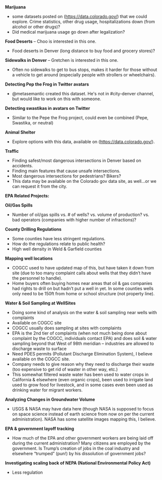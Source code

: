 **Marijuana**
- some datasets posted on (https://data.colorado.gov/) that we could explore. Crime statistics, other drug usage, hospitalizations down (from alcohol or other drugs)?
- Did medical marijuana usage go down after legalization?

**Food Deserts** – Choo is interested in this one.  
- Food deserts in Denver (long distance to buy food and grocery stores)?

**Sidewalks in Denver** – Gretchen is interested in this one.
- Often no sidewalks to get to bus stops, makes it harder for those without a vehicle to get around (especially people with strollers or wheelchairs).

**Detecting Pep the Frog in Twitter avatars**
- @metasemantic created this dataset.  He's not in #city-denver channel, but would like to work on this with someone.

**Detecting swastikas in avatars on Twitter**
- Similar to the Pepe the Frog project, could even be combined (Pepe, Swastika, or neutral)

**Animal Shelter**
- Explore options with this data, available on (https://data.colorado.gov/).

**Traffic**
- Finding safest/most dangerous intersections in Denver based on accidents.
- Finding main features that cause unsafe intersections.  
- Most dangerous intersections for pedestrians?  Bikers?  
- This data may be available on the Colorado gov data site, as well...or we can request it from the city.

**EPA Related Projects:**

**Oil/Gas Spills**
- Number of oil/gas spills vs. # of wells?  vs. volume of production? vs. bad operators (companies with higher number of infractions)?

**County Drilling Regulations**
- Some counties have less stringent regulations.
- How do the regulations relate to public health?
- High well density in Weld & Garfield counties

**Mapping well locations**
- COGCC used to have updated map of this, but have taken it down from site (due to too many complaint calls about wells that they didn’t have the personnel to handle).
- Home buyers often buying homes near areas that oil & gas companies had rights to drill on but hadn’t put a well in yet.  In some counties wells only need to be 150ft from home or school structure (not property line).

**Water & Soil Sampling at WellSites**
- Doing some kind of analysis on the water & soil sampling near wells with complaints
- Available on COGCC site
- COGCC usually does sampling at sites with complaints
- EPA is the 2nd tier of complaints (when not much being done about complaint by the COGCC, individuals contact EPA) and does soil & water sampling beyond that West of 98th meridian – industries are allowed to discharge waste to surface
- Need PDES permits (Pollutant Discharge Elimination System), I believe available on the COGCC site.
- Company needs to give reason why they need to discharge their waste (too expensive to get rid of waster in other way, etc.)
- This somewhat filtered waste water has been used to water crops in California & elsewhere (even organic crops), been used to irrigate land used to grow food for livestock, and in some cases even been used as drinking water for migrant workers.

**Analyzing Changes in Groundwater Volume**
- USGS & NASA may have data here (though NASA is supposed to focus on space science instead of earth science from now on per the current administration).  NASA has some satellite images mapping this, I believe.

**EPA & government layoff tracking**
- How much of the EPA and other government workers are being laid off during the current administration?  Many citizens are employed by the government.  Is Trump’s creation of jobs in the coal industry and elsewhere “trumped” (pun!) by his dissolution of government jobs?

**Investigating scaling back of NEPA (National Environmental Policy Act)**
- Less regulation
